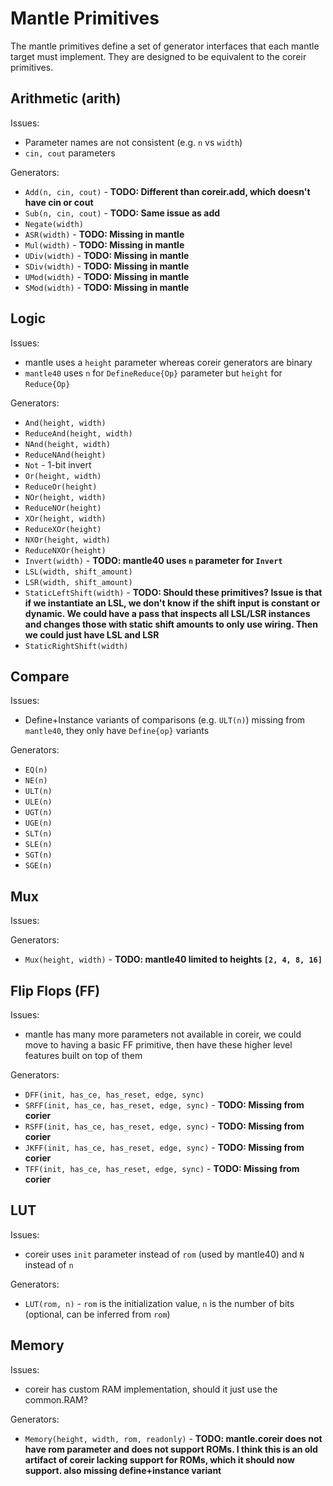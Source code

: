 # Mantle Primitives
The mantle primitives define a set of generator interfaces that each mantle
target must implement.  They are designed to be equivalent to the coreir
primitives.

## Arithmetic (arith)

Issues:
* Parameter names are not consistent (e.g. `n` vs `width`)
* `cin, cout` parameters

Generators:
* `Add(n, cin, cout)` - **TODO: Different than coreir.add, which doesn't have cin or cout**
* `Sub(n, cin, cout)` - **TODO: Same issue as add**
* `Negate(width)`
* `ASR(width)` - **TODO: Missing in mantle**
* `Mul(width)` - **TODO: Missing in mantle**
* `UDiv(width)` - **TODO: Missing in mantle**
* `SDiv(width)` - **TODO: Missing in mantle**
* `UMod(width)` - **TODO: Missing in mantle**
* `SMod(width)` - **TODO: Missing in mantle**

## Logic

Issues:
* mantle uses a `height` parameter whereas coreir generators are binary
* `mantle40` uses `n` for `DefineReduce{Op}` parameter but `height` for
  `Reduce{Op}`

Generators:
* `And(height, width)`
* `ReduceAnd(height, width)`
* `NAnd(height, width)`
* `ReduceNAnd(height)`
* `Not` - 1-bit invert
* `Or(height, width)`
* `ReduceOr(height)`
* `NOr(height, width)`
* `ReduceNOr(height)`
* `XOr(height, width)`
* `ReduceXOr(height)`
* `NXOr(height, width)`
* `ReduceNXOr(height)`
* `Invert(width)` - **TODO: mantle40 uses `n` parameter for `Invert`**
* `LSL(width, shift_amount)`
* `LSR(width, shift_amount)`
* `StaticLeftShift(width)` - **TODO: Should these primitives? Issue is that if we instantiate an LSL, we don't know if the shift input is constant or dynamic. We could have a pass that inspects all LSL/LSR instances and changes those with static shift amounts to only use wiring. Then we could just have LSL and LSR**
* `StaticRightShift(width)`

## Compare

Issues:
* Define+Instance variants of comparisons (e.g. `ULT(n)`) missing from
  `mantle40`, they only have `Define{op}` variants

Generators:
* `EQ(n)`
* `NE(n)`
* `ULT(n)`
* `ULE(n)`
* `UGT(n)`
* `UGE(n)`
* `SLT(n)`
* `SLE(n)`
* `SGT(n)`
* `SGE(n)`

## Mux

Issues:

Generators:
* `Mux(height, width)` - **TODO: mantle40 limited to heights `[2, 4, 8, 16]`**

## Flip Flops (FF)

Issues:
* mantle has many more parameters not available in coreir, we could move to
  having a basic FF primitive, then have these higher level features built on
  top of them

Generators:
* `DFF(init, has_ce, has_reset, edge, sync)`
* `SRFF(init, has_ce, has_reset, edge, sync)` - **TODO: Missing from corier**
* `RSFF(init, has_ce, has_reset, edge, sync)` - **TODO: Missing from corier**
* `JKFF(init, has_ce, has_reset, edge, sync)` - **TODO: Missing from corier**
* `TFF(init, has_ce, has_reset, edge, sync)` - **TODO: Missing from corier**

## LUT
Issues:
* coreir uses `init` parameter instead of `rom` (used by mantle40) and `N`
  instead of `n`

Generators:
* `LUT(rom, n)` - `rom` is the initialization value, `n` is the number of bits
  (optional, can be inferred from `rom`)

## Memory

Issues:
* coreir has custom RAM implementation, should it just use the common.RAM?

Generators:
* `Memory(height, width, rom, readonly)` - **TODO: mantle.coreir does not have rom parameter and does not support ROMs. I think this is an old artifact of coreir lacking support for ROMs, which it should now support. also missing define+instance variant**
